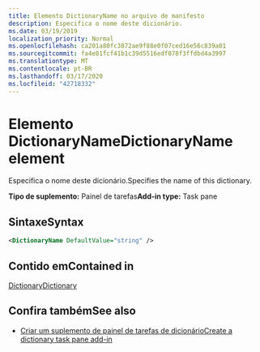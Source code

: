 ```yaml
---
title: Elemento DictionaryName no arquivo de manifesto
description: Especifica o nome deste dicionário.
ms.date: 03/19/2019
localization_priority: Normal
ms.openlocfilehash: ca201a80fc3872ae9f88e0f07ced16e56c839a01
ms.sourcegitcommit: fa4e81fcf41b1c39d5516edf078f3ffdbd4a3997
ms.translationtype: MT
ms.contentlocale: pt-BR
ms.lasthandoff: 03/17/2020
ms.locfileid: "42718332"
---
```

# <a name="dictionaryname-element"></a><span data-ttu-id="2a773-103">Elemento DictionaryName</span><span class="sxs-lookup"><span data-stu-id="2a773-103">DictionaryName element</span></span>

<span data-ttu-id="2a773-104">Especifica o nome deste dicionário.</span><span class="sxs-lookup"><span data-stu-id="2a773-104">Specifies the name of this dictionary.</span></span>

<span data-ttu-id="2a773-105">**Tipo de suplemento:** Painel de tarefas</span><span class="sxs-lookup"><span data-stu-id="2a773-105">**Add-in type:** Task pane</span></span>

## <a name="syntax"></a><span data-ttu-id="2a773-106">Sintaxe</span><span class="sxs-lookup"><span data-stu-id="2a773-106">Syntax</span></span>

```XML
<DictionaryName DefaultValue="string" />
```

## <a name="contained-in"></a><span data-ttu-id="2a773-107">Contido em</span><span class="sxs-lookup"><span data-stu-id="2a773-107">Contained in</span></span>

[<span data-ttu-id="2a773-108">Dictionary</span><span class="sxs-lookup"><span data-stu-id="2a773-108">Dictionary</span></span>](dictionary.md)

## <a name="see-also"></a><span data-ttu-id="2a773-109">Confira também</span><span class="sxs-lookup"><span data-stu-id="2a773-109">See also</span></span>

- [<span data-ttu-id="2a773-110">Criar um suplemento de painel de tarefas de dicionário</span><span class="sxs-lookup"><span data-stu-id="2a773-110">Create a dictionary task pane add-in</span></span>](../../word/dictionary-task-pane-add-ins.md)
